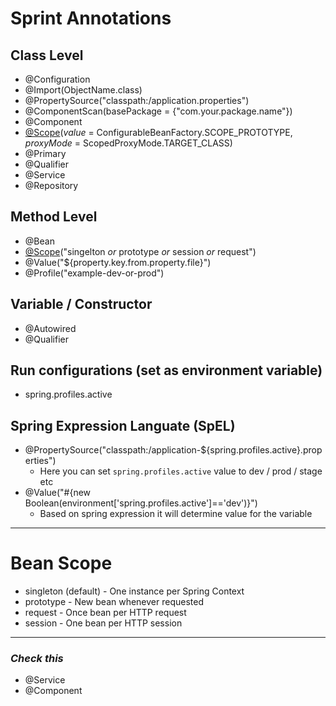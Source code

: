 # Sprint Annotations

## Class Level
- @Configuration
- @Import(ObjectName.class)
- @PropertySource("classpath:/application.properties")
- @ComponentScan(basePackage = {"com.your.package.name"})
- @Component
- [@Scope](#bean-scope)(*value* = ConfigurableBeanFactory.SCOPE_PROTOTYPE, *proxyMode* = ScopedProxyMode.TARGET_CLASS)
- @Primary
- @Qualifier
- @Service
- @Repository

## Method Level
- @Bean
- [@Scope](#bean-scope)("singelton *or* prototype *or* session *or* request")
- @Value("${property.key.from.property.file}")
- @Profile("example-dev-or-prod")

## Variable / Constructor
- @Autowired
- @Qualifier

## Run configurations (set as environment variable)
- spring.profiles.active

## Spring Expression Languate (SpEL)
- @PropertySource("classpath:/application-${spring.profiles.active}.properties")
	- Here you can set `spring.profiles.active` value to dev / prod / stage etc
- @Value("#{new Boolean(environment['spring.profiles.active']=='dev')}")
	- Based on spring expression it will determine value for the variable

<hr>

# <a name="bean-scope"></a>Bean Scope
- singleton (default) - One instance per Spring Context
- prototype - New bean whenever requested
- request - Once bean per HTTP request
- session - One bean per HTTP session

<hr>

### *Check this*
- @Service
- @Component
